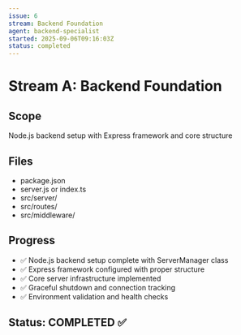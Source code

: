 ```yaml
---
issue: 6
stream: Backend Foundation
agent: backend-specialist
started: 2025-09-06T09:16:03Z
status: completed
---
```


# Stream A: Backend Foundation

## Scope
Node.js backend setup with Express framework and core structure

## Files
- package.json
- server.js or index.ts
- src/server/
- src/routes/
- src/middleware/

## Progress
- ✅ Node.js backend setup complete with ServerManager class
- ✅ Express framework configured with proper structure
- ✅ Core server infrastructure implemented
- ✅ Graceful shutdown and connection tracking
- ✅ Environment validation and health checks

## Status: COMPLETED ✅